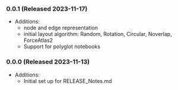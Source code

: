 ### 0.0.1 (Released 2023-11-17)
* Additions:
    * node and edge representation 
    * initial layout algorithm: Random, Rotation, Circular, Noverlap, ForceAtlas2
    * Support for polyglot notebooks
### 0.0.0 (Released 2023-11-13)
* Additions:
    * Initial set up for RELEASE_Notes.md

